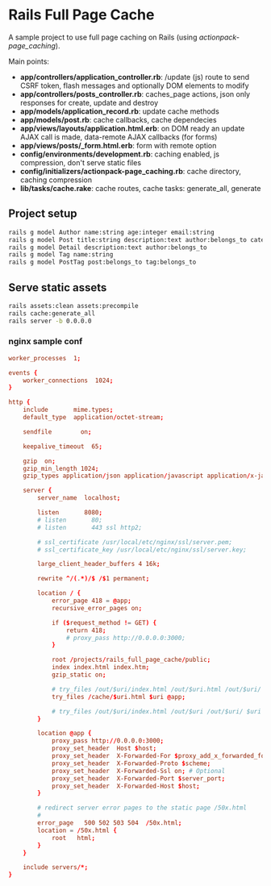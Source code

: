 # Rails Full Page Cache

A sample project to use full page caching on Rails (using *actionpack-page_caching*).

Main points:

- **app/controllers/application_controller.rb**: /update (js) route to send CSRF token, flash messages and optionally DOM elements to modify
- **app/controllers/posts_controller.rb**: caches_page actions, json only responses for create, update and destroy
- **app/models/application_record.rb**: update cache methods
- **app/models/post.rb**: cache callbacks, cache dependecies
- **app/views/layouts/application.html.erb**: on DOM ready an update AJAX call is made, data-remote AJAX callbacks (for forms)
- **app/views/posts/_form.html.erb**: form with remote option
- **config/environments/development.rb**: caching enabled, js compression, don't serve static files
- **config/initializers/actionpack-page_caching.rb**: cache directory, caching compression
- **lib/tasks/cache.rake**: cache routes, cache tasks: generate_all, generate

## Project setup

```sh
rails g model Author name:string age:integer email:string
rails g model Post title:string description:text author:belongs_to category:string dt:datetime position:float published:boolean
rails g model Detail description:text author:belongs_to
rails g model Tag name:string
rails g model PostTag post:belongs_to tag:belongs_to
```

## Serve static assets

```sh
rails assets:clean assets:precompile
rails cache:generate_all
rails server -b 0.0.0.0
```

### nginx sample conf

```conf
worker_processes  1;

events {
    worker_connections  1024;
}

http {
    include       mime.types;
    default_type  application/octet-stream;

    sendfile        on;

    keepalive_timeout  65;

    gzip  on;
    gzip_min_length 1024;
    gzip_types application/json application/javascript application/x-javascript application/xml application/xml+rss text/plain text/css text/xml text/javascript;

    server {
        server_name  localhost;

        listen       8080;
        # listen       80;
        # listen       443 ssl http2;

        # ssl_certificate /usr/local/etc/nginx/ssl/server.pem;
        # ssl_certificate_key /usr/local/etc/nginx/ssl/server.key;

        large_client_header_buffers 4 16k;

        rewrite ^/(.*)/$ /$1 permanent;

        location / {
            error_page 418 = @app;
            recursive_error_pages on;

            if ($request_method != GET) {
                return 418;
                # proxy_pass http://0.0.0.0:3000;
            }

            root /projects/rails_full_page_cache/public;
            index index.html index.htm;
            gzip_static on;

            # try_files /out/$uri/index.html /out/$uri.html /out/$uri/ /out/$uri $uri $uri/ @app;
            try_files /cache/$uri.html $uri @app;

            # try_files /out/$uri/index.html /out/$uri /out/$uri/ $uri $uri/ @app;
        }

        location @app {
            proxy_pass http://0.0.0.0:3000;
            proxy_set_header  Host $host;
            proxy_set_header  X-Forwarded-For $proxy_add_x_forwarded_for;
            proxy_set_header  X-Forwarded-Proto $scheme;
            proxy_set_header  X-Forwarded-Ssl on; # Optional
            proxy_set_header  X-Forwarded-Port $server_port;
            proxy_set_header  X-Forwarded-Host $host;
        }

        # redirect server error pages to the static page /50x.html
        #
        error_page   500 502 503 504  /50x.html;
        location = /50x.html {
            root   html;
        }
    }

    include servers/*;
}
```
